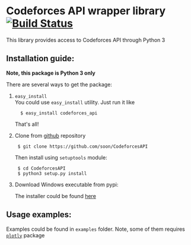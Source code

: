 Codeforces API wrapper library [![Build Status](https://travis-ci.org/soon/CodeforcesAPI.svg?branch=master)](https://travis-ci.org/soon/CodeforcesAPI)
==============================

This library provides access to Codeforces API through Python 3


Installation guide:
-------------------

**Note, this package is Python 3 only**

There are several ways to get the package:

1. `easy_install`  
    You could use `easy_install` utility. Just run it like

         $ easy_install codeforces_api

    That's all!

2. Clone from [github](https://github.com/soon/CodeforcesAPI) repository

        $ git clone https://github.com/soon/CodeforcesAPI

    Then install using `setuptools` module:

        $ cd CodeforcesAPI
        $ python3 setup.py install

3. Download Windows executable from pypi:

    The installer could be found [here](https://pypi.python.org/pypi/codeforces_api/0.1a)
    

Usage examples:
---------------

Examples could be found in `examples` folder. Note, some of them requires [`plotly`](https://pypi.python.org/pypi/plotly) package

